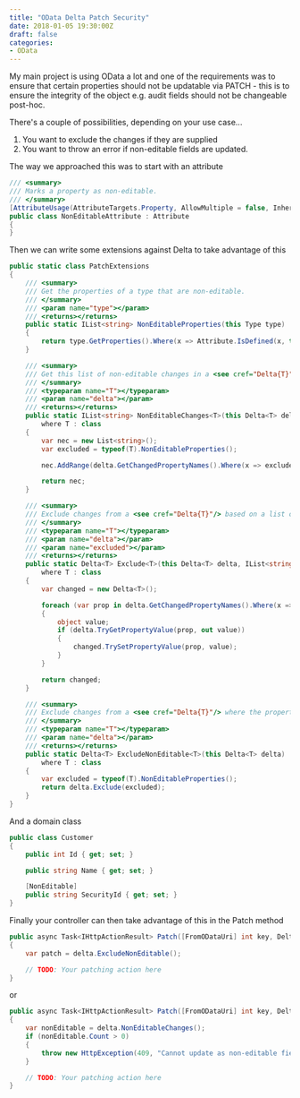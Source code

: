 ```yaml
---
title: "OData Delta Patch Security"
date: 2018-01-05 19:30:00Z
draft: false
categories:
- OData
---
```

My main project is using OData a lot and one of the requirements was to ensure that certain properties should not be updatable via PATCH - this is to ensure the integrity of the object e.g. audit fields should not be changeable post-hoc.

There's a couple of possibilities, depending on your use case...

1. You want to exclude the changes if they are supplied 
1. You want to throw an error if non-editable fields are updated.

The way we approached this was to start with an attribute

```csharp
/// <summary>
/// Marks a property as non-editable.
/// </summary>
[AttributeUsage(AttributeTargets.Property, AllowMultiple = false, Inherited = true)]
public class NonEditableAttribute : Attribute
{
}
```

Then we can write some extensions against Delta to take advantage of this

```csharp
public static class PatchExtensions
{
    /// <summary>
    /// Get the properties of a type that are non-editable.
    /// </summary>
    /// <param name="type"></param>
    /// <returns></returns>
    public static IList<string> NonEditableProperties(this Type type)
    {
        return type.GetProperties().Where(x => Attribute.IsDefined(x, typeof(NonEditableAttribute))).Select(prop => prop.Name).ToList();
    }

    /// <summary>
    /// Get this list of non-editable changes in a <see cref="Delta{T}"/>.
    /// </summary>
    /// <typeparam name="T"></typeparam>
    /// <param name="delta"></param>
    /// <returns></returns>
    public static IList<string> NonEditableChanges<T>(this Delta<T> delta)
        where T : class
    {
        var nec = new List<string>();
        var excluded = typeof(T).NonEditableProperties();

        nec.AddRange(delta.GetChangedPropertyNames().Where(x => excluded.Contains(x)));

        return nec;
    }

    /// <summary>
    /// Exclude changes from a <see cref="Delta{T}"/> based on a list of property names
    /// </summary>
    /// <typeparam name="T"></typeparam>
    /// <param name="delta"></param>
    /// <param name="excluded"></param>
    /// <returns></returns>
    public static Delta<T> Exclude<T>(this Delta<T> delta, IList<string> excluded)
        where T : class
    {
        var changed = new Delta<T>();

        foreach (var prop in delta.GetChangedPropertyNames().Where(x => !excluded.Contains(x)))
        {
            object value;
            if (delta.TryGetPropertyValue(prop, out value))
            {
                changed.TrySetPropertyValue(prop, value);
            }
        }

        return changed;
    }

    /// <summary>
    /// Exclude changes from a <see cref="Delta{T}"/> where the properties are marked with <see cref="NonEditableAttribute"/>
    /// </summary>
    /// <typeparam name="T"></typeparam>
    /// <param name="delta"></param>
    /// <returns></returns>
    public static Delta<T> ExcludeNonEditable<T>(this Delta<T> delta)
        where T : class
    {
        var excluded = typeof(T).NonEditableProperties();
        return delta.Exclude(excluded);
    }
}
```

And a domain class

```csharp
public class Customer 
{
    public int Id { get; set; }

    public string Name { get; set; }

    [NonEditable]
    public string SecurityId { get; set; }
}
```

Finally your controller can then take advantage of this in the Patch method

```csharp
public async Task<IHttpActionResult> Patch([FromODataUri] int key, Delta<Customer> delta)
{
    var patch = delta.ExcludeNonEditable();

    // TODO: Your patching action here
}
```

or 

```csharp
public async Task<IHttpActionResult> Patch([FromODataUri] int key, Delta<Customer> delta)
{
    var nonEditable = delta.NonEditableChanges();
    if (nonEditable.Count > 0)
    {
        throw new HttpException(409, "Cannot update as non-editable fields included");
    }

    // TODO: Your patching action here
}
```

